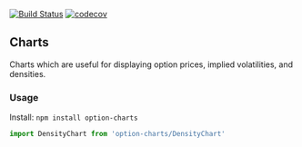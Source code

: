 [![Build Status](https://travis-ci.org/realoptions/option-charts.svg?branch=master)](https://travis-ci.org/realoptions/option-charts)
[![codecov](https://codecov.io/gh/realoptions/option-charts/branch/master/graph/badge.svg)](https://codecov.io/gh/realoptions/option-charts)

## Charts

Charts which are useful for displaying option prices, implied volatilities, and densities.

### Usage

Install: `npm install option-charts`

```javascript
import DensityChart from 'option-charts/DensityChart'
```